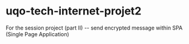 # uqo-tech-internet-projet2
For the session project (part II) -- send encrypted message within SPA (Single Page Application)
